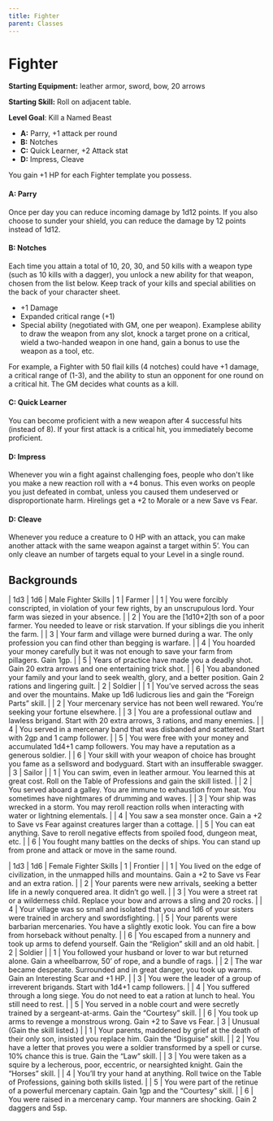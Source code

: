 ```yaml
---
title: Fighter
parent: Classes
---
```

# Fighter

**Starting Equipment:** leather armor, sword, bow, 20 arrows

**Starting Skill:** Roll on adjacent table.

**Level Goal**: Kill a Named Beast

+ **A:** Parry, +1 attack per round
+ **B:** Notches
+ **C:** Quick Learner, +2 Attack stat
+ **D:** Impress, Cleave

You gain +1 HP for each Fighter template you possess.

#### A: Parry

Once per day you can reduce incoming damage by 1d12 points.
If you also choose to sunder your shield, you can reduce the
damage by 12 points instead of 1d12.

#### B: Notches

Each time you attain a total of 10, 20, 30, and 50 kills with a
weapon type (such as 10 kills with a dagger), you unlock a new
ability for that weapon, chosen from the list below. Keep track of
your kills and special abilities on the back of your character
sheet.

- +1 Damage
- Expanded critical range (+1)
- Special ability (negotiated with GM, one per weapon).
Examplese ability to draw the weapon from any slot, knock a
target prone on a critical, wield a two-handed weapon in one
hand, gain a bonus to use the weapon as a tool, etc.

For example, a Fighter with 50 flail kills (4 notches) could have
+1 damage, a critical range of (1-3), and the ability to stun an
opponent for one round on a critical hit. The GM decides what
counts as a kill.

#### C: Quick Learner

You can become proficient with a new weapon after 4 successful
hits (instead of 8). If your first attack is a critical hit, you
immediately become proficient.

#### D: Impress

Whenever you win a fight against challenging foes, people who
don't like you make a new reaction roll with a +4 bonus. This
even works on people you just defeated in combat, unless you
caused them undeserved or disproportionate harm. Hirelings get
a +2 to Morale or a new Save vs Fear.

#### D: Cleave

Whenever you reduce a creature to 0 HP with an attack, you can
make another attack with the same weapon against a target
within 5’. You can only cleave an number of targets equal to your
Level in a single round.

## Backgrounds 

| 1d3 | 1d6 | Male Fighter Skills
| 1 | Farmer
| | 1 | You were forcibly conscripted, in violation of your few rights, by an unscrupulous lord. Your farm was siezed in your absence.
| | 2 | You are the [1d10+2]th son of a poor farmer. You needed to leave or risk starvation. If your siblings die you inherit the farm.
| | 3 | Your farm and village were burned during a war. The only profession you can find other than begging is warfare.
| | 4 | You hoarded your money carefully but it was not enough to save your farm from pillagers. Gain 1gp.
| | 5 | Years of practice have made you a deadly shot. Gain 20 extra arrows and one entertaining trick shot.
| | 6 | You abandoned your family and your land to seek wealth, glory, and a better position. Gain 2 rations and lingering guilt.
| 2 | Soldier
| | 1 | You’ve served across the seas and over the mountains. Make up 1d6 ludicrous lies and gain the “Foreign Parts” skill.
| | 2 | Your mercenary service has not been well rewared. You’re seeking your fortune elsewhere.
| | 3 | You are a professional outlaw and lawless brigand. Start with 20 extra arrows, 3 rations, and many enemies.
| | 4 | You served in a mercenary band that was disbanded and scattered. Start with 2gp and 1 camp follower.
| | 5 | You were free with your money and accumulated 1d4+1 camp followers. You may have a reputation as a generous soldier.
| | 6 | Your skill with your weapon of choice has brought you fame as a sellsword and bodyguard. Start with an insufferable swagger.
| 3 | Sailor
| | 1 | You can swim, even in leather armour. You learned this at great cost. Roll on the Table of Professions and gain the skill listed.
| | 2 | You served aboard a galley. You are immune to exhaustion from heat. You sometimes have nightmares of drumming and waves.
| | 3 | Your ship was wrecked in a storm. You may reroll reaction rolls when interacting with water or lightning elementals.
| | 4 | You saw a sea monster once. Gain a +2 to Save vs Fear against creatures larger than a cottage.
| | 5 | You can eat anything. Save to reroll negative effects from spoiled food, dungeon meat, etc.
| | 6 | You fought many battles on the decks of ships. You can stand up from prone and attack or move in the same round.

| 1d3 | 1d6 | Female Fighter Skills
| 1 | Frontier
| | 1 | You lived on the edge of civilization, in the unmapped hills and mountains. Gain a +2 to Save vs Fear and an extra ration.
| | 2 | Your parents were new arrivals, seeking a better life in a newly conquered area. It didn’t go well.
| | 3 | You were a street rat or a wilderness child. Replace your bow and arrows a sling and 20 rocks.
| | 4 | Your village was so small and isolated that you and 1d6 of your sisters were trained in archery and swordsfighting.
| | 5 | Your parents were barbarian mercenaries. You have a slightly exotic look. You can fire a bow from horseback without penalty.
| | 6 | You escaped from a nunnery and took up arms to defend yourself. Gain the “Religion” skill and an old habit.
| 2 | Soldier
| | 1 | You followed your husband or lover to war but returned alone.  Gain a wheelbarrow, 50’ of rope, and a bundle of rags.
| | 2 | The war became desperate. Surrounded and in great danger, you took up warms. Gain an Interesting Scar and +1 HP.
| | 3 | You were the leader of a group of irreverent brigands. Start with 1d4+1 camp followers.
| | 4 | You suffered through a long siege. You do not need to eat a ration at lunch to heal. You still need to rest.
| | 5 | You served in a noble court and were secretly trained by a sergeant-at-arms. Gain the “Courtesy” skill.
| | 6 | You took up arms to revenge a monstrous wrong. Gain +2 to Save vs Fear.
| 3 | Unusual (Gain the skill listed.)
| | 1 | Your parents, maddened by grief at the death of their only son, insisted you replace him. Gain the “Disguise” skill.
| | 2 | You have a letter that proves you were a soldier transformed by a spell or curse. 10% chance this is true. Gain the “Law” skill.
| | 3 | You were taken as a squire by a lecherous, poor, eccentric, or nearsighted knight. Gain the “Horses” skill.
| | 4 | You’ll try your hand at anything. Roll twice on the Table of Professions, gaining both skills listed.
| | 5 | You were part of the retinue of a powerful mercenary captain.  Gain 1gp and the “Courtesy” skill.
| | 6 | You were raised in a mercenary camp. Your manners are shocking. Gain 2 daggers and 5sp.
